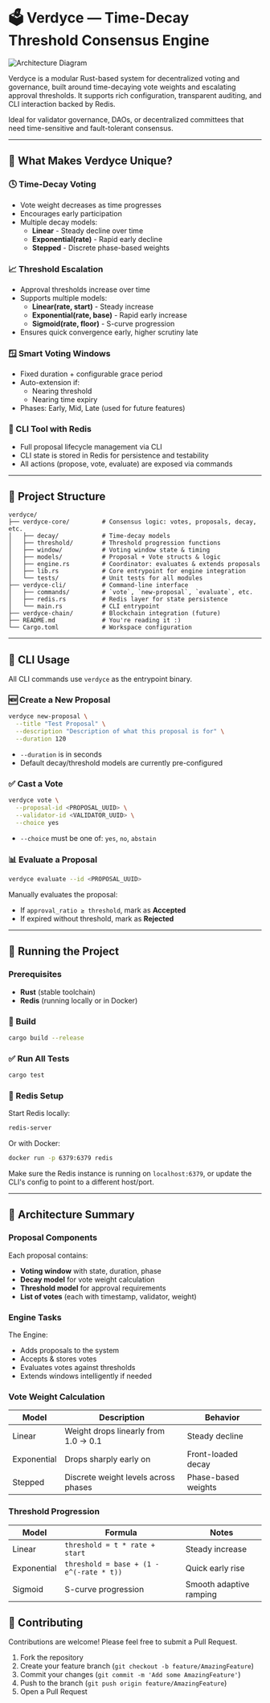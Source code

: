 # 🗳️ Verdyce — Time-Decay Threshold Consensus Engine

![Architecture Diagram](./archi-vote.png)

Verdyce is a modular Rust-based system for decentralized voting and governance, built around time-decaying vote weights and escalating approval thresholds. It supports rich configuration, transparent auditing, and CLI interaction backed by Redis.

Ideal for validator governance, DAOs, or decentralized committees that need time-sensitive and fault-tolerant consensus.

---

## 🚀 What Makes Verdyce Unique?

### 🕓 Time-Decay Voting
- Vote weight decreases as time progresses
- Encourages early participation
- Multiple decay models:
  - **Linear** - Steady decline over time
  - **Exponential(rate)** - Rapid early decline
  - **Stepped** - Discrete phase-based weights

### 📈 Threshold Escalation
- Approval thresholds increase over time
- Supports multiple models:
  - **Linear(rate, start)** - Steady increase
  - **Exponential(rate, base)** - Rapid early increase
  - **Sigmoid(rate, floor)** - S-curve progression
- Ensures quick convergence early, higher scrutiny late

### 🪟 Smart Voting Windows
- Fixed duration + configurable grace period
- Auto-extension if:
  - Nearing threshold
  - Nearing time expiry
- Phases: Early, Mid, Late (used for future features)

### 🔧 CLI Tool with Redis
- Full proposal lifecycle management via CLI
- CLI state is stored in Redis for persistence and testability
- All actions (propose, vote, evaluate) are exposed via commands

---

## 🧱 Project Structure

```
verdyce/
├── verdyce-core/         # Consensus logic: votes, proposals, decay, etc.
│   ├── decay/            # Time-decay models
│   ├── threshold/        # Threshold progression functions
│   ├── window/           # Voting window state & timing
│   ├── models/           # Proposal + Vote structs & logic
│   ├── engine.rs         # Coordinator: evaluates & extends proposals
│   ├── lib.rs            # Core entrypoint for engine integration
│   └── tests/            # Unit tests for all modules
├── verdyce-cli/          # Command-line interface
│   ├── commands/         # `vote`, `new-proposal`, `evaluate`, etc.
│   ├── redis.rs          # Redis layer for state persistence
│   └── main.rs           # CLI entrypoint
├── verdyce-chain/        # Blockchain integration (future)
├── README.md             # You're reading it :)
└── Cargo.toml            # Workspace configuration
```

---

## 🔧 CLI Usage

All CLI commands use `verdyce` as the entrypoint binary.

### 🆕 Create a New Proposal

```bash
verdyce new-proposal \
  --title "Test Proposal" \
  --description "Description of what this proposal is for" \
  --duration 120
```

- `--duration` is in seconds
- Default decay/threshold models are currently pre-configured

### ✅ Cast a Vote

```bash
verdyce vote \
  --proposal-id <PROPOSAL_UUID> \
  --validator-id <VALIDATOR_UUID> \
  --choice yes
```

- `--choice` must be one of: `yes`, `no`, `abstain`

### 📊 Evaluate a Proposal

```bash
verdyce evaluate --id <PROPOSAL_UUID>
```

Manually evaluates the proposal:
- If `approval_ratio ≥ threshold`, mark as **Accepted**
- If expired without threshold, mark as **Rejected**

---

## 🧪 Running the Project

### Prerequisites
- **Rust** (stable toolchain)
- **Redis** (running locally or in Docker)

### 🧱 Build

```bash
cargo build --release
```

### ✅ Run All Tests

```bash
cargo test
```

### 🚀 Redis Setup

Start Redis locally:

```bash
redis-server
```

Or with Docker:

```bash
docker run -p 6379:6379 redis
```

Make sure the Redis instance is running on `localhost:6379`, or update the CLI's config to point to a different host/port.

---

## 📐 Architecture Summary

### Proposal Components
Each proposal contains:
- **Voting window** with state, duration, phase
- **Decay model** for vote weight calculation
- **Threshold model** for approval requirements
- **List of votes** (each with timestamp, validator, weight)

### Engine Tasks 
The Engine:
- Adds proposals to the system
- Accepts & stores votes
- Evaluates votes against thresholds
- Extends windows intelligently if needed

### Vote Weight Calculation
| Model | Description | Behavior |
|-------|-------------|----------|
| Linear | Weight drops linearly from 1.0 → 0.1 | Steady decline |
| Exponential | Drops sharply early on | Front-loaded decay |
| Stepped | Discrete weight levels across phases | Phase-based weights |

### Threshold Progression
| Model | Formula | Notes |
|-------|---------|-------|
| Linear | `threshold = t * rate + start` | Steady increase |
| Exponential | `threshold = base + (1 - e^(-rate * t))` | Quick early rise |
| Sigmoid | S-curve progression | Smooth adaptive ramping |

## 🤝 Contributing

Contributions are welcome! Please feel free to submit a Pull Request.

1. Fork the repository
2. Create your feature branch (`git checkout -b feature/AmazingFeature`)
3. Commit your changes (`git commit -m 'Add some AmazingFeature'`)
4. Push to the branch (`git push origin feature/AmazingFeature`)
5. Open a Pull Request
